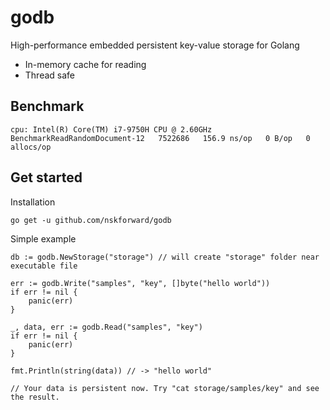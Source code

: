 # godb
High-performance embedded persistent key-value storage for Golang

- In-memory cache for reading
- Thread safe


## Benchmark

```
cpu: Intel(R) Core(TM) i7-9750H CPU @ 2.60GHz
BenchmarkReadRandomDocument-12   7522686   156.9 ns/op   0 B/op   0 allocs/op
```

## Get started

Installation
```
go get -u github.com/nskforward/godb
```

Simple example
```
db := godb.NewStorage("storage") // will create "storage" folder near executable file

err := godb.Write("samples", "key", []byte("hello world"))
if err != nil {
    panic(err)
}

_, data, err := godb.Read("samples", "key")
if err != nil {
    panic(err)
}

fmt.Println(string(data)) // -> "hello world"

// Your data is persistent now. Try "cat storage/samples/key" and see the result.
```